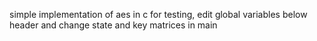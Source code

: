 simple implementation of aes in c
for testing, edit global variables below header and change state and key matrices in main 
